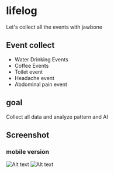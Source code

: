 # lifelog
Let's collect all the events with jawbone

## Event collect
- Water Drinking Events
- Coffee Events
- Toilet event
- Headache event
- Abdominal pain event

## goal
Collect all data and analyze pattern and AI

## Screenshot
### mobile version
![Alt text](lifedog.jpg)
![Alt text](lifedog_water.jpg)